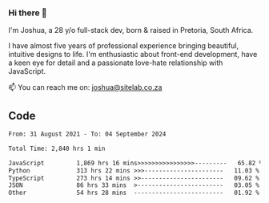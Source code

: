 ### Hi there 👋

I'm Joshua, a 28 y/o full-stack dev, born & raised in Pretoria, South Africa. 

I have almost five years of professional experience bringing beautiful, intuitive designs to life. I'm enthusiastic about front-end development, have a keen eye for detail and a passionate love-hate relationship with JavaScript.

📫 You can reach me on: joshua@sitelab.co.za

## **Code**

<!--START_SECTION:waka-->

```txt
From: 31 August 2021 - To: 04 September 2024

Total Time: 2,840 hrs 1 min

JavaScript         1,869 hrs 16 mins>>>>>>>>>>>>>>>>---------   65.82 %
Python             313 hrs 22 mins >>>----------------------   11.03 %
TypeScript         273 hrs 14 mins >>-----------------------   09.62 %
JSON               86 hrs 33 mins  >------------------------   03.05 %
Other              54 hrs 28 mins  -------------------------   01.92 %
```

<!--END_SECTION:waka-->
